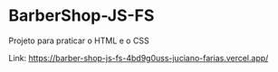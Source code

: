 # BarberShop-JS-FS
Projeto para praticar o HTML e o CSS

Link: https://barber-shop-js-fs-4bd9g0uss-juciano-farias.vercel.app/
